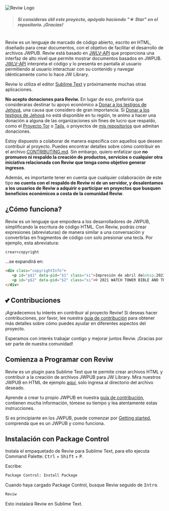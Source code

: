 ![Reviw Logo](https://github.com/livrasand/Reviw/assets/104039397/3202a0b1-266c-4815-a4ba-35b470965e7a)
> ##### Si consideras útil este proyecto, apóyalo haciendo "★ Star" en el repositorio. ¡Gracias!

#
Reviw es un lenguaje de marcado de código abierto, escrito en HTML, diseñado para crear documentos, con el objetivo de facilitar el desarrollo de archivos JWPUB. Reviw está basado en [JWLV-API](https://github.com/livrasand/JW-Library-Visualizer-API) que proporciona una interfaz de alto nivel que permite mostrar documentos basados en JWPUB. [JWLV-API](https://github.com/livrasand/JW-Library-Visualizer-API) interpreta el código y lo presenta en pantalla al usuario permitiendo al usuario interactuar con su contenido y navegar idénticamente como lo hace JW Library.

Reviw lo utiliza el editor [Sublime Text](https://github.com/sublimehq) y próximamente muchas otras aplicaciones.

**No acepto donaciones para Reviw.** En lugar de eso, preferiría que consideraras destinar tu apoyo económico a [Donar a los testigos de Jehová](https://donate.jw.org/), una causa que considero de gran importancia. Si [Donar a los testigos de Jehová](https://donate.jw.org/) no está disponible en tu región, te animo a hacer una donación a alguna de las organizaciones sin fines de lucro que respaldo, como el [Proyecto Tor](https://donate.torproject.org/) o [Tails](https://tails.net/), o proyectos de [mis repositorios](https://github.com/livrasand?tab=repositories) que admitan donaciones.

Estoy dispuesto a colaborar de manera específica con aquellos que deseen contribuir al proyecto. Puedes encontrar detalles sobre cómo contribuir en el archivo [CONTRIBUTING.md](CONTRIBUTING.md). Sin embargo, quiero enfatizar que **no promuevo ni respaldo la creación de productos, servicios o cualquier otra iniciativa relacionada con Reviw que tenga como objetivo generar ingresos**.

Además, es importante tener en cuenta que cualquier colaboración de este tipo **no cuenta con el respaldo de Reviw ni de un servidor, y desalentamos a los usuarios de Reviw a adquirir o participar en proyectos que busquen beneficios económicos a costa de la comunidad Reviw**.

## ¿Cómo funciona?
Reviw es un lenguaje que empodera a los desarrolladores de JWPUB, simplificando la escritura de código HTML. Con Reviw, podrás crear expresiones (abreviaturas) de manera similar a una conversación y convertirlas en fragmentos de código con solo presionar una tecla. Por ejemplo, esta abreviatura:

```html
crear>copyright
```

...se expandirá en:

```html
<div class="copyrightInfo">
   <p id="p$1" data-pid="$1" class="si">Impresión de abril de&nbsp;2023</p>
   <p id="p$2" data-pid="$2" class="si">© 2021 WATCH TOWER BIBLE AND TRACT SOCIETY OF PENNSYLVANIA</p>
</div>
```


## 💕 Contribuciones

¡Agradecemos tu interés en contribuir al proyecto Reviw! Si deseas hacer contribuciones, por favor, lee nuestra [guía de contribución](CONTRIBUTING.md) para obtener más detalles sobre cómo puedes ayudar en diferentes aspectos del proyecto.

Esperamos con interés trabajar contigo y mejorar juntos Reviw. ¡Gracias por ser parte de nuestra comunidad!

## Comienza a Programar con Reviw

Reviw es un plugin para Sublime Text que te permite crear archivos HTML y contribuir a la creación de archivos JWPUB para JW Library. Mira nuestros JWPUB en HTML de ejemplo [aquí](https://github.com/livrasand/livrasand.github.io/tree/main/jwpub-catalog), solo ingresa al directorio del archivo deseado.

Aprende a crear tu propio JWPUB en nuestra [guía de contribución](CONTRIBUTING.md), contienen mucha información, tómese su tiempo y lea atentamente estas instrucciones.

Si es principiante en los JWPUB, puede comenzar por [Getting started](https://github.com/livrasand/Reviw/wiki/Getting-started), comprenda que es un JWPUB y como funciona.

## Instalación con Package Control
Instala el empaquetado de Reviw para Sublime Text, para ello ejecuta Command Palette: <kbd>Ctrl</kbd> + <kbd>Shift</kbd> + <kbd>P</kbd>.

Escribe:
```html
Package Control: Install Package
```

Cuando haya cargado Package Control, busque Reviw seguido de <kbd>Intro</kbd>.
```html
Reviw
```

Esto instalará Reviw en Sublime Text.
